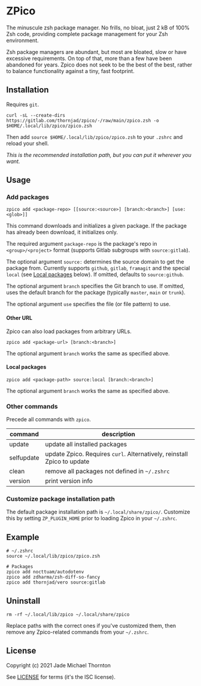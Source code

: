 # ZPico

The minuscule zsh package manager. No frills, no bloat, just 2 kB of 100% Zsh code, providing complete package management for your Zsh environment.

Zsh package managers are abundant, but most are bloated, slow or have excessive requirements. On top of that, more than a few have been abandoned for years. Zpico does not seek to be the best of the best, rather to balance functionality against a tiny, fast footprint.

## Installation

Requires `git`.

```
curl -sL --create-dirs https://gitlab.com/thornjad/zpico/-/raw/main/zpico.zsh -o $HOME/.local/lib/zpico/zpico.zsh
```

Then add `source $HOME/.local/lib/zpico/zpico.zsh` to your `.zshrc` and reload your shell.

_This is the recommended installation path, but you can put it wherever you want._

## Usage

### Add packages

`zpico add <package-repo> [[source:<source>] [branch:<branch>] [use:<glob>]]`

This command downloads and initializes a given package. If the package has already been download, it initializes only. 

The required argument `package-repo` is the package's repo in `<group>/<project>` format (supports Gitlab subgroups with `source:gitlab`).

The optional argument `source:` determines the source domain to get the package from. Currently supports `github`, `gitlab`,  `framagit` and the special `local` (see [Local packages](#local-packages) below). If omitted, defaults to `source:github`.

The optional argument `branch` specifies the Git branch to use. If omitted, uses the default branch for the package (typically `master`, `main` or `trunk`).

The optional argument `use` specifies the file (or file pattern) to use.

#### Other URL

Zpico can also load packages from arbitrary URLs.

`zpico add <package-url> [branch:<branch>]`

The optional argument `branch` works the same as specified above.

#### Local packages

`zpico add <package-path> source:local [branch:<branch>]`

The optional argument `branch` works the same as specified above.

### Other commands

Precede all commands with `zpico`.

| command    | description                                                             |
|------------|-------------------------------------------------------------------------|
| update     | update all installed packages                                           |
| selfupdate | update Zpico. Requires `curl`. Alternatively, reinstall Zpico to update |
| clean      | remove all packages not defined in `~/.zshrc`                           |
| version    | print version info                                                      |

### Customize package installation path

The default package installation path is `~/.local/share/zpico/`. Customize this by setting `ZP_PLUGIN_HOME` prior to loading Zpico in your `~/.zshrc`.

## Example

```
# ~/.zshrc
source ~/.local/lib/zpico/zpico.zsh

# Packages
zpico add nocttuam/autodotenv
zpico add zdharma/zsh-diff-so-fancy
zpico add thornjad/vero source:gitlab
```

## Uninstall

```
rm -rf ~/.local/lib/zpico ~/.local/share/zpico
```

Replace paths with the correct ones if you've customized them, then remove any Zpico-related commands from your `~/.zshrc`.

## License

Copyright (c) 2021 Jade Michael Thornton

See [LICENSE](./LICENSE) for terms (it's the ISC license).
